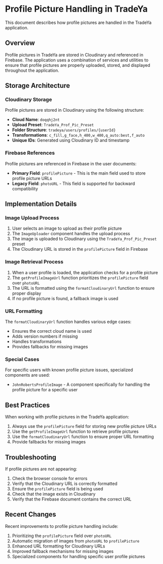 # Profile Picture Handling in TradeYa

This document describes how profile pictures are handled in the TradeYa application.

## Overview

Profile pictures in TradeYa are stored in Cloudinary and referenced in Firebase. The application uses a combination of services and utilities to ensure that profile pictures are properly uploaded, stored, and displayed throughout the application.

## Storage Architecture

### Cloudinary Storage

Profile pictures are stored in Cloudinary using the following structure:

- **Cloud Name**: `doqqhj2nt`
- **Upload Preset**: `TradeYa_Prof_Pic_Preset`
- **Folder Structure**: `tradeya/users/profiles/{userId}`
- **Transformations**: `c_fill,g_face,h_400,w_400,q_auto:best,f_auto`
- **Unique IDs**: Generated using Cloudinary ID and timestamp

### Firebase References

Profile pictures are referenced in Firebase in the user documents:

- **Primary Field**: `profilePicture` - This is the main field used to store profile picture URLs
- **Legacy Field**: `photoURL` - This field is supported for backward compatibility

## Implementation Details

### Image Upload Process

1. User selects an image to upload as their profile picture
2. The `ImageUploader` component handles the upload process
3. The image is uploaded to Cloudinary using the `TradeYa_Prof_Pic_Preset` preset
4. The Cloudinary URL is stored in the `profilePicture` field in Firebase

### Image Retrieval Process

1. When a user profile is loaded, the application checks for a profile picture
2. The `getProfileImageUrl` function prioritizes the `profilePicture` field over `photoURL`
3. The URL is formatted using the `formatCloudinaryUrl` function to ensure proper display
4. If no profile picture is found, a fallback image is used

### URL Formatting

The `formatCloudinaryUrl` function handles various edge cases:

- Ensures the correct cloud name is used
- Adds version numbers if missing
- Handles transformations
- Provides fallbacks for missing images

### Special Cases

For specific users with known profile picture issues, specialized components are used:

- `JohnRobertsProfileImage` - A component specifically for handling the profile picture for a specific user

## Best Practices

When working with profile pictures in the TradeYa application:

1. Always use the `profilePicture` field for storing new profile picture URLs
2. Use the `getProfileImageUrl` function to retrieve profile pictures
3. Use the `formatCloudinaryUrl` function to ensure proper URL formatting
4. Provide fallbacks for missing images

## Troubleshooting

If profile pictures are not appearing:

1. Check the browser console for errors
2. Verify that the Cloudinary URL is correctly formatted
3. Ensure the `profilePicture` field is being used
4. Check that the image exists in Cloudinary
5. Verify that the Firebase document contains the correct URL

## Recent Changes

Recent improvements to profile picture handling include:

1. Prioritizing the `profilePicture` field over `photoURL`
2. Automatic migration of images from `photoURL` to `profilePicture`
3. Enhanced URL formatting for Cloudinary URLs
4. Improved fallback mechanisms for missing images
5. Specialized components for handling specific user profile pictures
